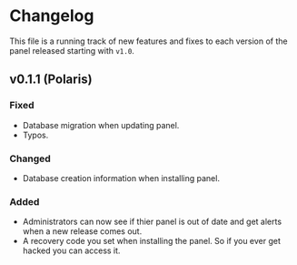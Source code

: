 # Changelog
This file is a running track of new features and fixes to each version of the panel released starting with `v1.0`.


## v0.1.1 (Polaris)
### Fixed
* Database migration when updating panel.
* Typos.

### Changed
* Database creation information when installing panel. 

### Added
* Administrators can now see if thier panel is out of date and get alerts when a new release comes out.
* A recovery code you set when installing the panel. So if you ever get hacked you can access it.
